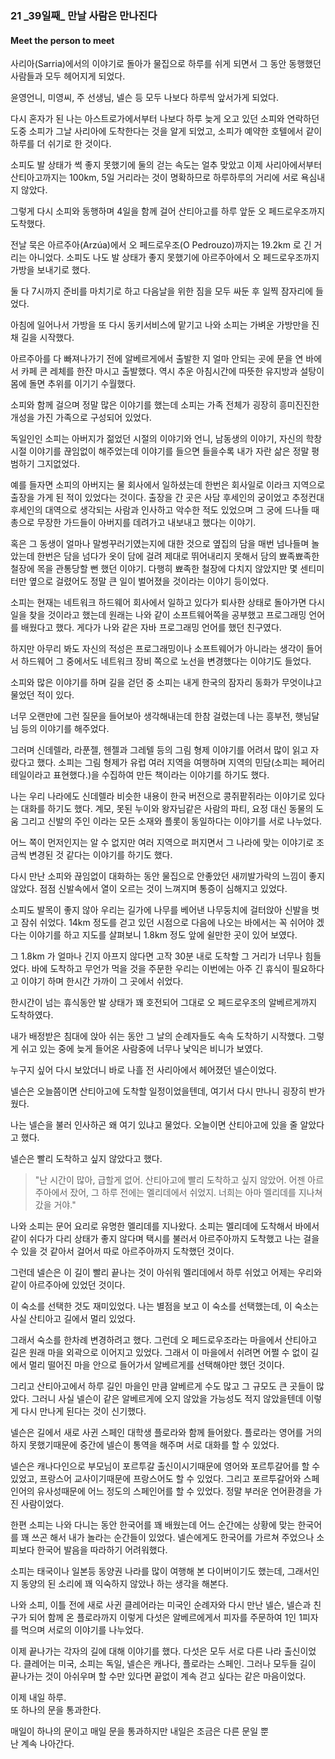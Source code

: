 ### 21 _39일째\_ 만날 사람은 만나진다
#### Meet the person to meet

사리아(Sarria)에서의 이야기로 돌아가 물집으로 하루를 쉬게 되면서 그 동안 동행했던 
사람들과 모두 헤어지게 되었다.

윤영언니, 미영씨, 주 선생님, 넬슨 등 모두 나보다 하루씩 앞서가게 되었다.

다시 혼자가 된 나는 아스트로가에서부터 나보다 하루 늦게 오고 있던 소피와 
연락하던 도중 소피가 그날 사리아에 도착한다는 것을 알게 되었고, 
소피가 예약한 호텔에서 같이 하루를 더 쉬기로 한 것이다. 

소피도 발 상태가 썩 좋지 못했기에 둘의 걷는 속도는 얼추 맞았고 
이제 사리아에서부터 산티아고까지는 100km, 5일 거리라는 것이 명확하므로 
하루하루의 거리에 서로 욕심내지 않았다.

그렇게 다시 소피와 동행하며 4일을 함께 걸어 산티아고를 하루 앞둔 오 페드로우조까지
도착했다.

전날 묵은 아르주아(Arzúa)에서 오 페드로우조(O Pedrouzo)까지는 19.2km 로 
긴 거리는 아니었다.
소피도 나도 발 상태가 좋지 못했기에 아르주아에서 오 페드로우조까지
가방을 보내기로 했다.

둘 다 7시까지 준비를 마치기로 하고 
다음날을 위한 짐을 모두 싸둔 후 일찍 잠자리에 들었다.

아침에 일어나서 가방을 또 다시 동키서비스에 맡기고
나와 소피는 가벼운 가방만을 진 채 길을 시작했다.

아르주아를 다 빠져나가기 전에 알베르게에서 출발한 지 얼마 안되는
곳에 문을 연 바에서 카페 콘 레체를 한잔 마시고 출발했다.
역시 추운 아침시간에 따뜻한 유지방과 설탕이 몸에 돌면 
추위를 이기기 수월했다.

소피와 함께 걸으며 정말 많은 이야기를 했는데 
소피는 가족 전체가 굉장히 흥미진진한 개성을 가진 가족으로 구성되어 있었다.

독일인인 소피는 아버지가 젊었던 시절의 이야기와 
언니, 남동생의 이야기, 자신의 학창시절 이야기를 끊임없이 해주었는데
이야기를 들으면 들을수록 내가 자란 삶은 정말 평범하기 그지없었다.

예를 들자면 소피의 아버지는 물 회사에서 일하셨는데 
한번은 회사일로 이라크 지역으로 출장을 가게 된 적이 있었다는 것이다.
출장을 간 곳은 사담 후세인의 궁이었고 
추정컨대 후세인의 대역으로 생각되는 사람과 인사하고 악수한 적도 있었으며
그 궁에 드나들 때 총으로 무장한 가드들이 아버지를 데려가고 내보내고 했다는 이야기.

혹은 그 동생이 얼마나 말썽꾸러기였는지에 대한 것으로
옆집의 담을 매번 넘나들며 놀았는데 한번은 담을 넘다가 옷이 담에 걸려 
제대로 뛰어내리지 못해서 담의 뾰족뾰족한 철장에 목을 관통당할 뻔 했던 이야기.
다행히 뾰족한 철장에 다치지 않았지만 몇 센티미터만 옆으로 걸렸어도 
정말 큰 일이 벌어졌을 것이라는 이야기 등이었다.

소피는 현재는 네트워크 하드웨어 회사에서 일하고 있다가 
퇴사한 상태로 돌아가면 다시 일을 찾을 것이라고 했는데 
원래는 나와 같이 소프트웨어쪽을 공부했고 
프로그래밍 언어를 배웠다고 했다.
게다가 나와 같은 자바 프로그래밍 언어를 했던 친구였다.

하지만 아무리 봐도 자신의 적성은 프로그래밍이나 소프트웨어가 아니라는 생각이 들어서
하드웨어 그 중에서도 네트워크 장비 쪽으로 노선을 변경했다는 이야기도 들었다.

소피와 많은 이야기를 하며 길을 걷던 중 
소피는 내게 한국의 잠자리 동화가 무엇이냐고 물었던 적이 있다.

너무 오랜만에 그런 질문을 들어보아 생각해내는데 한참 걸렸는데
나는 흥부전, 햇님달님 등의 이야기를 해주었다.

그러며 신데렐라, 라푼젤, 헨젤과 그레텔 등의 그림 형제 
이야기를 어려서 많이 읽고 자랐다고 했다. 
소피는 그림 형제가 유럽 여러 지역을 여행하며 지역의 
민담(소피는 페어리 테일이라고 표현했다.)을
수집하여 만든 책이라는 이야기를 하기도 했다.

나는 우리 나라에도 신데렐라 비슷한 내용이 
한국 버전으로 콩쥐팥쥐라는 이야기로 있다는 대화를 하기도 했다.
계모, 못된 누이와 왕자님같은 사람의 파티, 요정 대신 
동물의 도움 그리고 신발의 주인 이라는 
모든 소재와 플롯이 동일하다는 이야기를 서로 나누었다.

어느 쪽이 먼저인지는 알 수 없지만 여러 지역으로 퍼지면서 
그 나라에 맞는 이야기로 조금씩 변경된 것 같다는 이야기를 하기도 했다.

다시 만난 소피와 끊임없이 대화하는 동안 
물집으로 안좋았던 새끼발가락의 느낌이 좋지 않았다.
점점 신발속에서 열이 오르는 것이 느껴지며 통증이 심해지고 있었다.

소피도 발목이 좋지 않아 우리는 
길가에 나무를 베어낸 나무둥치에 걸터앉아 신발을 벗고 잠쉬 쉬었다. 
14km 정도를 걷고 있던 시점으로 다음에 나오는 바에서는
꼭 쉬어야 겠다는 이야기를 하고 지도를 살펴보니 
1.8km 정도 앞에 쉴만한 곳이 있어 보였다.

그 1.8km 가 얼마나 긴지 아프지 않다면 고작 30분 내로 
도착할 그 거리가 너무나 힘들었다.
바에 도착하고 무언가 먹을 것을 주문한 우리는 
이번에는 아주 긴 휴식이 필요하다고 이야기 하며 한시간 가까이 그 곳에서 쉬었다. 

한시간이 넘는 휴식동안 발 상태가 꽤 호전되어 
그대로 오 페드로우조의 알베르게까지 도착하였다.

내가 배정받은 침대에 앉아 쉬는 동안 
그 날의 순례자들도 속속 도착하기 시작했다. 
그렇게 쉬고 있는 중에 늦게 들어온 사람중에 너무나 낯익은 
비니가 보였다.

누구지 싶어 다시 보았더니 바로 나흘 전 사리아에서 헤어졌던 
넬슨이었다.

넬슨은 오늘쯤이면 산티아고에 도착할 일정이었을텐데, 
여기서 다시 만나니 굉장히 반가웠다.

나는 넬슨을 불러 인사하곤 왜 여기 있냐고 물었다. 
오늘이면 산티아고에 있을 줄 알았다고 했다.

넬슨은 빨리 도착하고 싶지 않았다고 했다.

> "난 시간이 많아, 급할게 없어. 산티아고에 빨리 도착하고 싶지 않았어.
>  어젠 아르주아에서 잤어, 그 하루 전에는 멜리데에서 쉬었지.
>  너희는 아마 멜리데를 지나쳐 갔을 거야."

나와 소피는 문어 요리로 유명한 멜리데를 지나왔다.
소피는 멜리데에 도착해서 바에서 같이 쉬다가 
다리 상태가 좋지 않다며 택시를 불러서 아르주아까지 도착했고 
나는 걸을 수 있을 것 같아서 걸어서 따로 아르주아까지 도착했던 것이다.

그런데 넬슨은 이 길이 빨리 끝나는 것이 아쉬워 멜리데에서 하루 쉬었고
어제는 우리와 같이 아르주아에 있었던 것이다. 

이 숙소를 선택한 것도 재미있었다.
나는 별점을 보고 이 숙소를 선택했는데, 이 숙소는 사실 
산티아고 길에서 멀리 있었다.

그래서 숙소를 한차례 변경하려고 했다.
그런데 오 페드로우조라는 마을에서 산티아고 길은 원래 마을 외곽으로 
이어지고 있었다. 그래서 이 마을에서 쉬려면 
어쩔 수 없이 길에서 멀리 떨어진 마을 안으로 들어가서 
알베르게를 선택해야만 했던 것이다.

그리고 산티아고에서 하루 길인 마을인 만큼
알베르게 수도 많고 그 규모도 큰 곳들이 많았다. 
그러니 사실 넬슨이 같은 알베르게에 오지 않았을 가능성도 
적지 않았을텐데 이렇게 다시 만나게 된다는 것이 신기했다.

넬슨은 길에서 새로 사귄 스페인 대학생 플로라와 함께 들어왔다.
플로라는 영어를 거의 하지 못했기때문에 
중간에 넬슨이 통역을 해주며 서로 대화를 할 수 있었다.

넬슨은 캐나다인으로 부모님이 포르투갈 출신이시기때문에 
영어와 포르투갈어를 할 수 있었고, 프랑스어 교사이기때문에 
프랑스어도 할 수 있었다.
그리고 포르투갈어와 스페인어의 유사성때문에 
어느 정도의 스페인어를 할 수 있었다. 
정말 부러운 언어환경을 가진 사람이었다.

한편 소피는 나와 다니는 동안 한국어를 꽤 배웠는데 
어느 순간에는 상황에 맞는 한국어를 꽤 쓰곤 해서 
내가 놀라는 순간들이 있었다. 
넬슨에게도 한국어를 가르쳐 주었으나 소피보다 
한국어 발음을 따라하기 어려워했다. 

소피는 태국이나 일본등 동양권 나라를 많이 여행해 본 다이버이기도 했는데, 
그래서인지 동양의 된 소리에 꽤 익숙하지 않았나 하는 생각을 해본다. 

나와 소피, 이틀 전에 새로 사귄 클레어라는 미국인 순례자와 
다시 만난 넬슨, 넬슨과 친구가 되어 함께 온 플로라까지 
이렇게 다섯은 알베르에게서 피자를 주문하여 1인 1피자를 먹으며 
서로의 이야기를 나누었다.

이제 끝나가는 각자의 길에 대해 이야기를 했다.
다섯은 모두 서로 다른 나라 출신이었다.
클레어는 미국, 소피는 독일, 넬슨은 캐나다, 플로라는 스페인.
그러나 모두들 길이 끝나가는 것이 아쉬우며 할 수만 있다면 끝없이 계속 
걷고 싶다는 같은 마음이었다.

이제 내일 하루.  
또 하나의 문을 통과한다.

매일이 하나의 문이고 매일 문을 통과하지만 
내일은 조금은 다른 문일 뿐  
난 계속 나아간다.